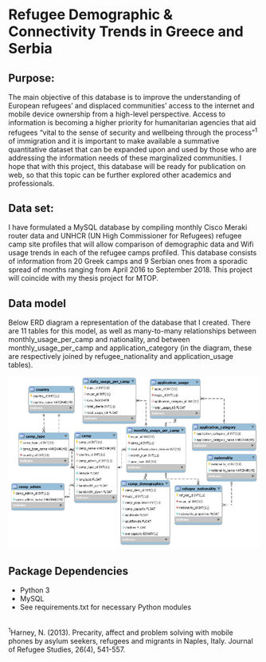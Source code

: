 # Refugee Demographic & Connectivity Trends in Greece and Serbia

## Purpose:
The main objective of this database is to improve the understanding of European refugees’ and displaced communities’ access to the internet and mobile device ownership from a high-level perspective. Access to information is becoming a higher priority for humanitarian agencies that aid refugees “vital to the sense of security and wellbeing through the process”<sup>1</sup> of immigration and it is important to make available a summative quantitative dataset that can be expanded upon and used by those who are addressing the information needs of these marginalized communities. I hope that with this project, this database will be ready for publication on web, so that this topic can be further explored other academics and professionals. 

## Data set:
I have formulated a MySQL database by compiling monthly Cisco Meraki router data and UNHCR (UN High Commissioner for Refugees) refugee camp site profiles that will allow comparison of demographic data and Wifi usage trends in each of the refugee camps profiled. This database consists of information from 20 Greek camps and 9 Serbian ones from a sporadic spread of months ranging from April 2016 to September 2018. This project will coincide with my thesis project for MTOP. 

## Data model
Below ERD diagram a representation of the database that I created. There are 11 tables for this model, as well as many-to-many relationships between monthly_usage_per_camp and nationality, and between monthly_usage_per_camp and application_category (in the diagram, these are respectively joined by refugee_nationality and application_usage tables).

![Logical model of Refugee database](/static/img/model.png "Logical model if refconn")

## Package Dependencies
* Python 3 
* MySQL
* See requirements.txt for necessary Python modules

<br>
<sup>1</sup>Harney, N. (2013). Precarity, affect and problem solving with mobile phones by asylum seekers, refugees and migrants in Naples, Italy. Journal of Refugee Studies, 26(4), 541-557.

